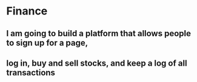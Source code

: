 # Finance

## I am going to build a platform that allows people to sign up for a page, 
## log in, buy and sell stocks, and keep a log of all transactions
